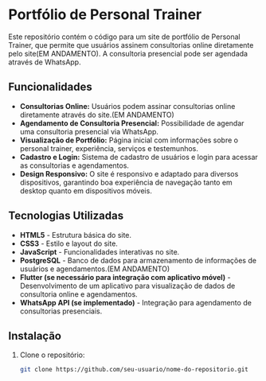 # Portfólio de Personal Trainer

Este repositório contém o código para um site de portfólio de Personal Trainer, que permite que usuários assinem consultorias online diretamente pelo site(EM ANDAMENTO). A consultoria presencial pode ser agendada através de WhatsApp.

## Funcionalidades

- **Consultorias Online:** Usuários podem assinar consultorias online diretamente através do site.(EM ANDAMENTO)
- **Agendamento de Consultoria Presencial:** Possibilidade de agendar uma consultoria presencial via WhatsApp.
- **Visualização de Portfólio:** Página inicial com informações sobre o personal trainer, experiência, serviços e testemunhos.
- **Cadastro e Login:** Sistema de cadastro de usuários e login para acessar as consultorias e agendamentos.
- **Design Responsivo:** O site é responsivo e adaptado para diversos dispositivos, garantindo boa experiência de navegação tanto em desktop quanto em dispositivos móveis.

## Tecnologias Utilizadas

- **HTML5** - Estrutura básica do site.
- **CSS3** - Estilo e layout do site.
- **JavaScript** - Funcionalidades interativas no site.
- **PostgreSQL** - Banco de dados para armazenamento de informações de usuários e agendamentos.(EM ANDAMENTO)
- **Flutter (se necessário para integração com aplicativo móvel)** - Desenvolvimento de um aplicativo para visualização de dados de consultoria online e agendamentos.
- **WhatsApp API (se implementado)** - Integração para agendamento de consultorias presenciais.

## Instalação

1. Clone o repositório:
   ```bash
   git clone https://github.com/seu-usuario/nome-do-repositorio.git
